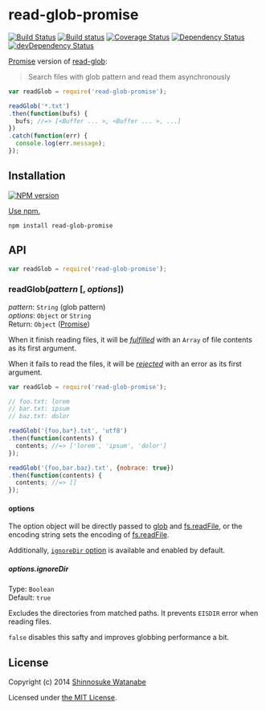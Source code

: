 # read-glob-promise

[![Build Status](https://travis-ci.org/shinnn/read-glob-promise.svg?branch=master)](https://travis-ci.org/shinnn/read-glob-promise)
[![Build status](https://ci.appveyor.com/api/projects/status/09prv04d0ot3iitf?svg=true)](https://ci.appveyor.com/project/ShinnosukeWatanabe/read-glob-promise)
[![Coverage Status](https://img.shields.io/coveralls/shinnn/read-glob-promise.svg)](https://coveralls.io/r/shinnn/read-glob-promise)
[![Dependency Status](https://david-dm.org/shinnn/read-glob-promise.svg)](https://david-dm.org/shinnn/read-glob-promise)
[![devDependency Status](https://david-dm.org/shinnn/read-glob-promise/dev-status.svg)](https://david-dm.org/shinnn/read-glob-promise#info=devDependencies)

[Promise] version of [read-glob](http://nodejs.org/api/fs.html#fs_fs_readdir_path_callback):

> Search files with glob pattern and read them asynchronously

```javascript
var readGlob = require('read-glob-promise');

readGlob('*.txt')
.then(function(bufs) {
  bufs; //=> [<Buffer ... >, <Buffer ... >, ...]
})
.catch(function(err) {
  console.log(err.message);
});
```

## Installation

[![NPM version](https://badge.fury.io/js/read-glob-promise.svg)](https://www.npmjs.org/package/read-glob-promise)

[Use npm.](https://www.npmjs.org/doc/cli/npm-install.html)

```
npm install read-glob-promise
```

## API

```javascript
var readGlob = require('read-glob-promise');
```

### readGlob(*pattern* [, *options*])

*pattern*: `String` (glob pattern)  
*options*: `Object` or `String`  
Return: `Object` ([Promise])

When it finish reading files, it will be [*fulfilled*](http://promisesaplus.com/#point-26) with an `Array` of file contents as its first argument.

When it fails to read the files, it will be [*rejected*](http://promisesaplus.com/#point-30) with an error as its first argument.

```javascript
var readGlob = require('read-glob-promise');

// foo.txt: lorem
// bar.txt: ipsum
// baz.txt: dolor

readGlob('{foo,ba*}.txt', 'utf8')
.then(function(contents) {
  contents; //=> ['lorem', 'ipsum', 'dolor']
});

readGlob('{foo,bar.baz}.txt', {nobrace: true})
.then(function(contents) {
  contents; //=> []
});
```

#### options

The option object will be directly passed to [glob](https://github.com/isaacs/node-glob) and [fs.readFile], or the encoding string sets the encoding of [fs.readFile].

Additionally, [`ignoreDir` option](#optionsignoredir) is available and enabled by default.

##### options.ignoreDir

Type: `Boolean`  
Default: `true`

Excludes the directories from matched paths. It prevents `EISDIR` error when reading files.

`false` disables this safty and improves globbing performance a bit.

## License

Copyright (c) 2014 [Shinnosuke Watanabe](https://github.com/shinnn)

Licensed under [the MIT License](./LICENSE).

[fs.readFile]: http://nodejs.org/api/fs.html#fs_fs_readfile_filename_options_callback
[Promise]: http://promisesaplus.com/
